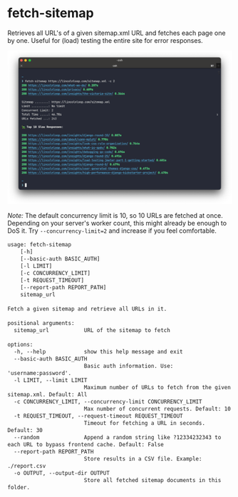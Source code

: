 # fetch-sitemap

Retrieves all URL's of a given sitemap.xml URL and fetches each page one by one. 
Useful for (load) testing the entire site for error responses.

![Sample Output](https://raw.githubusercontent.com/bartTC/fetch-sitemap/main/example.png)

*Note:* The default concurrency limit is 10, so 10 URLs are fetched at once. 
Depending on your server's worker count, this might already be enough to DoS it.
Try `--concurrency-limit=2` and increase if you feel comfortable.

```
usage: fetch-sitemap 
    [-h] 
    [--basic-auth BASIC_AUTH] 
    [-l LIMIT] 
    [-c CONCURRENCY_LIMIT] 
    [-t REQUEST_TIMEOUT] 
    [--report-path REPORT_PATH] 
    sitemap_url

Fetch a given sitemap and retrieve all URLs in it.

positional arguments:
  sitemap_url           URL of the sitemap to fetch

options:
  -h, --help            show this help message and exit
  --basic-auth BASIC_AUTH
                        Basic auth information. Use: 'username:password'.
  -l LIMIT, --limit LIMIT
                        Maximum number of URLs to fetch from the given sitemap.xml. Default: All
  -c CONCURRENCY_LIMIT, --concurrency-limit CONCURRENCY_LIMIT
                        Max number of concurrent requests. Default: 10
  -t REQUEST_TIMEOUT, --request-timeout REQUEST_TIMEOUT
                        Timeout for fetching a URL in seconds. Default: 30
  --random              Append a random string like ?12334232343 to each URL to bypass frontend cache. Default: False
  --report-path REPORT_PATH
                        Store results in a CSV file. Example: ./report.csv
  -o OUTPUT, --output-dir OUTPUT
                        Store all fetched sitemap documents in this folder.
```